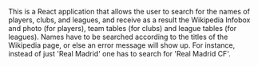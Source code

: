 This is a React application that allows the user to search for the names of players, clubs, and leagues, and receive as a result the Wikipedia Infobox and photo (for players), team tables (for clubs) and league tables (for leagues).
Names have to be searched according to the titles of the Wikipedia page, or else an error message will show up. For instance, instead of just 'Real Madrid' one has to search for 'Real Madrid CF'. 

